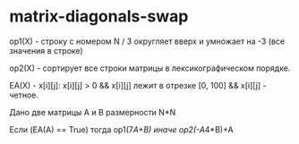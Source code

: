 # matrix-diagonals-swap

op1(X) - строку с номером N / 3 округляет вверх и умножает на -3 (все значения в строке)

op2(X) - cортирует все строки матрицы в лексикографическом порядке.

EA(X) - x[i][j]: x[i][j] > 0 && x[i][j] лежит в отрезке [0, 100] && x[i][j] - четное.

Дано две матрицы A и B размерности N*N

Если (EA(A) == True) тогда
op1(7*A+B)
иначе
op2(-A*4*B)+A
